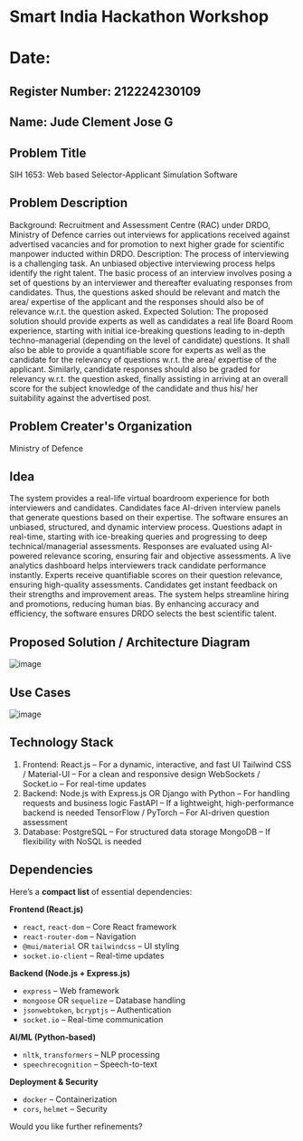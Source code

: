 # Smart India Hackathon Workshop
# Date:
## Register Number: 212224230109
## Name: Jude Clement Jose G
## Problem Title
SIH 1653: Web based Selector-Applicant Simulation Software
## Problem Description
Background: Recruitment and Assessment Centre (RAC) under DRDO, Ministry of Defence carries out interviews for applications received against advertised vacancies and for promotion to next higher grade for scientific manpower inducted within DRDO. Description: The process of interviewing is a challenging task. An unbiased objective interviewing process helps identify the right talent. The basic process of an interview involves posing a set of questions by an interviewer and thereafter evaluating responses from candidates. Thus, the questions asked should be relevant and match the area/ expertise of the applicant and the responses should also be of relevance w.r.t. the question asked. Expected Solution: The proposed solution should provide experts as well as candidates a real life Board Room experience, starting with initial ice-breaking questions leading to in-depth techno-managerial (depending on the level of candidate) questions. It shall also be able to provide a quantifiable score for experts as well as the candidate for the relevancy of questions w.r.t. the area/ expertise of the applicant. Similarly, candidate responses should also be graded for relevancy w.r.t. the question asked, finally assisting in arriving at an overall score for the subject knowledge of the candidate and thus his/ her suitability against the advertised post.

## Problem Creater's Organization
Ministry of Defence

## Idea
The system provides a real-life virtual boardroom experience for both interviewers and candidates.
Candidates face AI-driven interview panels that generate questions based on their expertise.
The software ensures an unbiased, structured, and dynamic interview process.
Questions adapt in real-time, starting with ice-breaking queries and progressing to deep technical/managerial assessments.
Responses are evaluated using AI-powered relevance scoring, ensuring fair and objective assessments.
A live analytics dashboard helps interviewers track candidate performance instantly.
Experts receive quantifiable scores on their question relevance, ensuring high-quality assessments.
Candidates get instant feedback on their strengths and improvement areas.
The system helps streamline hiring and promotions, reducing human bias.
By enhancing accuracy and efficiency, the software ensures DRDO selects the best scientific talent.

## Proposed Solution / Architecture Diagram
![image](https://github.com/user-attachments/assets/b8758db8-2e54-49bd-910d-f45868c90d7c)


## Use Cases
![image](https://github.com/user-attachments/assets/85085f34-d218-4bcb-8e6b-d003175f4fa5)


## Technology Stack
1. Frontend:
React.js – For a dynamic, interactive, and fast UI
Tailwind CSS / Material-UI – For a clean and responsive design
WebSockets / Socket.io – For real-time updates
2. Backend:
Node.js with Express.js OR Django with Python – For handling requests and business logic
FastAPI – If a lightweight, high-performance backend is needed
TensorFlow / PyTorch – For AI-driven question assessment
3. Database:
PostgreSQL – For structured data storage
MongoDB – If flexibility with NoSQL is needed

## Dependencies
Here’s a **compact list** of essential dependencies:  

 **Frontend (React.js)**  
- `react`, `react-dom` – Core React framework  
- `react-router-dom` – Navigation  
- `@mui/material` OR `tailwindcss` – UI styling  
- `socket.io-client` – Real-time updates  

 **Backend (Node.js + Express.js)**  
- `express` – Web framework  
- `mongoose` OR `sequelize` – Database handling  
- `jsonwebtoken`, `bcryptjs` – Authentication  
- `socket.io` – Real-time communication  

 **AI/ML (Python-based)**  
- `nltk`, `transformers` – NLP processing  
- `speechrecognition` – Speech-to-text  

 **Deployment & Security**  
- `docker` – Containerization  
- `cors`, `helmet` – Security  

Would you like further refinements?
